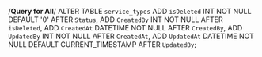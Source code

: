 
/****Query for All****/
ALTER TABLE `service_types` ADD `isDeleted` INT NOT NULL DEFAULT '0' AFTER `Status`, ADD `CreatedBy` INT NOT NULL  AFTER `isDeleted`,  ADD `CreatedAt` DATETIME NOT NULL  AFTER `CreatedBy`,  ADD `UpdatedBy` INT NOT NULL  AFTER `CreatedAt`,  ADD `UpdatedAt` DATETIME NOT NULL DEFAULT CURRENT_TIMESTAMP  AFTER `UpdatedBy`;
